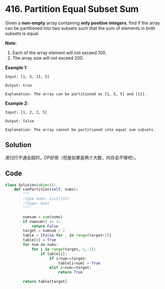# 416. Partition Equal Subset Sum

Given a **non-empty** array containing **only positive integers**, find if the array can be partitioned into two subsets such that the sum of elements in both subsets is equal.

**Note:**

1. Each of the array element will not exceed 100.
2. The array size will not exceed 200.

 

**Example 1:**

```
Input: [1, 5, 11, 5]

Output: true

Explanation: The array can be partitioned as [1, 5, 5] and [11].
```

 

**Example 2:**

```
Input: [1, 2, 3, 5]

Output: false

Explanation: The array cannot be partitioned into equal sum subsets.
```



## Solution

递归行不通会超时，DP好用（但是如果是两个大数，内存会不够吧）。



## Code

```python
class Solution(object):
    def canPartition(self, nums):
        """
        :type nums: List[int]
        :rtype: bool
        """

        numsum = sum(nums)
        if numsum%2 == 1:
            return False
        target = numsum / 2
        table = [False for _ in range(target+1)]
        table[0] = True
        for num in nums:
            for i in range(target,-1,-1):
                if table[i]:
                    if i+num<=target:
                        table[i+num] = True
                    elif i+num==target:
                        return True
        
        return table[target]
```

